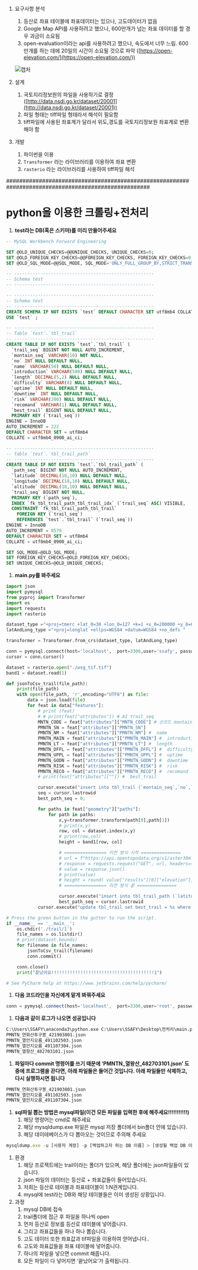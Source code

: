 1. 요구사항 분석
    1. 등산로 좌표 테이블에 좌표데이터는 있으나, 고도데이터가 없음
    2. Google Map API를 사용하려고 했으나, 600만개가 넘는 좌표 데이터를 할 경우 과금이 소요됨 
    3. open-evaluation이라는 api를 사용하려고 했으나, 속도에서 너무 느림. 600만개를 하는 데에 20일의 시간이 소요될 것으로 파악 ([https://open-elevation.com/](https://open-elevation.com/))
    
    ![캡처](/img.png)
    
2. 설계
    1. 국토지리정보원의 파일을 사용하기로 결정([http://data.nsdi.go.kr/dataset/20001](http://data.nsdi.go.kr/dataset/20001))
    2. 파일 형태는 tiff파일 형태라서 해석이 필요함
    3. tiff파일에 사용된 좌표계가 달라서 위도,경도를 국토지리정보원 좌표계로 변환해야 함
3. 개발
    1. 파이썬을 이용
    2. `Transformer` 라는 라이브러리를 이용하여 좌표 변환
    3. `rasterio` 라는 라이브러리를 사용하여 tiff파일 해석
    
    
####################################################################################################    
    
    

# python을 이용한 크롤링+전처리

1. **test라는 DB(혹은 스키마)를 미리 만들어주세요**

```sql
-- MySQL Workbench Forward Engineering

SET @OLD_UNIQUE_CHECKS=@@UNIQUE_CHECKS, UNIQUE_CHECKS=0;
SET @OLD_FOREIGN_KEY_CHECKS=@@FOREIGN_KEY_CHECKS, FOREIGN_KEY_CHECKS=0;
SET @OLD_SQL_MODE=@@SQL_MODE, SQL_MODE='ONLY_FULL_GROUP_BY,STRICT_TRANS_TABLES,NO_ZERO_IN_DATE,NO_ZERO_DATE,ERROR_FOR_DIVISION_BY_ZERO,NO_ENGINE_SUBSTITUTION';

-- -----------------------------------------------------
-- Schema test
-- -----------------------------------------------------

-- -----------------------------------------------------
-- Schema test
-- -----------------------------------------------------
CREATE SCHEMA IF NOT EXISTS `test` DEFAULT CHARACTER SET utf8mb4 COLLATE utf8mb4_0900_ai_ci ;
USE `test` ;

-- -----------------------------------------------------
-- Table `test`.`tbl_trail`
-- -----------------------------------------------------
CREATE TABLE IF NOT EXISTS `test`.`tbl_trail` (
  `trail_seq` BIGINT NOT NULL AUTO_INCREMENT,
  `montain_seq` VARCHAR(10) NOT NULL,
  `no` INT NULL DEFAULT NULL,
  `name` VARCHAR(50) NULL DEFAULT NULL,
  `introduction` VARCHAR(500) NULL DEFAULT NULL,
  `length` DECIMAL(5,2) NULL DEFAULT NULL,
  `difficulty` VARCHAR(8) NULL DEFAULT NULL,
  `uptime` INT NULL DEFAULT NULL,
  `downtime` INT NULL DEFAULT NULL,
  `risk` VARCHAR(200) NULL DEFAULT NULL,
  `recomand` VARCHAR(1) NULL DEFAULT NULL,
  `best_trail` BIGINT NULL DEFAULT NULL,
  PRIMARY KEY (`trail_seq`))
ENGINE = InnoDB
AUTO_INCREMENT = 222
DEFAULT CHARACTER SET = utf8mb4
COLLATE = utf8mb4_0900_ai_ci;

-- -----------------------------------------------------
-- Table `test`.`tbl_trail_path`
-- -----------------------------------------------------
CREATE TABLE IF NOT EXISTS `test`.`tbl_trail_path` (
  `path_seq` BIGINT NOT NULL AUTO_INCREMENT,
  `latitude` DECIMAL(18,10) NULL DEFAULT NULL,
  `longitude` DECIMAL(18,10) NULL DEFAULT NULL,
  `altitude` DECIMAL(18,10) NULL DEFAULT NULL,
  `trail_seq` BIGINT NOT NULL,
  PRIMARY KEY (`path_seq`),
  INDEX `fk_tbl_trail_path_tbl_trail_idx` (`trail_seq` ASC) VISIBLE,
  CONSTRAINT `fk_tbl_trail_path_tbl_trail`
    FOREIGN KEY (`trail_seq`)
    REFERENCES `test`.`tbl_trail` (`trail_seq`))
ENGINE = InnoDB
AUTO_INCREMENT = 8579
DEFAULT CHARACTER SET = utf8mb4
COLLATE = utf8mb4_0900_ai_ci;

SET SQL_MODE=@OLD_SQL_MODE;
SET FOREIGN_KEY_CHECKS=@OLD_FOREIGN_KEY_CHECKS;
SET UNIQUE_CHECKS=@OLD_UNIQUE_CHECKS;
```

1. **main.py를 봐주세요**

```python
import json
import pymysql
from pyproj import Transformer
import os
import requests
import rasterio

dataset_type ="+proj=tmerc +lat_0=38 +lon_0=127 +k=1 +x_0=200000 +y_0=600000 +ellps=GRS80 +units=m +no_defs"
latAndLong_type ="+proj=longlat +ellps=WGS84 +datum=WGS84 +no_defs "

transformer = Transformer.from_crs(dataset_type, latAndLong_type)

conn = pymysql.connect(host='localhost',  port=3306,user='ssafy', password='ssafy', db='test', charset='utf8')
cursor = conn.cursor()

dataset = rasterio.open("./wsg_tif.tif")
band1 = dataset.read(1)

def jsonToCsv_trail(file_path):
    print(file_path)
    with open(file_path, 'r',encoding="UTF8") as file:
        data = json.load(file)
        for feat in data["features"]:
            # print (feat)
            # # print(feat["attributes"]) # AI trail_seq
            MNTN_CODE = feat["attributes"]["MNTN_CODE"] # 산코드 montain_seq
            PMNTN_SN = feat["attributes"]["PMNTN_SN"]
            PMNTN_NM = feat["attributes"]["PMNTN_NM"] #  name
            PMNTN_MAIN = feat["attributes"]["PMNTN_MAIN"] #  introduction
            PMNTN_LT = feat["attributes"]["PMNTN_LT"] #  length
            PMNTN_DFFL = feat["attributes"]["PMNTN_DFFL"] #  difficulty
            PMNTN_UPPL = feat["attributes"]["PMNTN_UPPL"] #  uptime
            PMNTN_GODN = feat["attributes"]["PMNTN_GODN"] #  downtime
            PMNTN_RISK = feat["attributes"]["PMNTN_RISK"] #  risk
            PMNTN_RECO = feat["attributes"]["PMNTN_RECO"] #  recomand
            # print(feat["attributes"][""]) #  best_trail

            cursor.execute("insert into tbl_trail (`montain_seq`,`no`,`name`,`introduction`,`length`,`difficulty`,`uptime`,`downtime`,`risk`,`recomand`) values (%s,%s,%s,%s,%s,%s,%s,%s,%s,%s)", (MNTN_CODE,PMNTN_SN,PMNTN_NM,PMNTN_MAIN,PMNTN_LT,PMNTN_DFFL,PMNTN_UPPL,PMNTN_GODN,PMNTN_RISK,PMNTN_RECO))
            seq = cursor.lastrowid
            best_path_seq = 0;

            for paths in feat["geometry"]["paths"]:
                for path in paths:
                    x,y=transformer.transform(path[0],path[1])
                    # print(x,y)
                    row, col = dataset.index(x,y)
                    # print(row,col)
                    height = band1[row, col]

                    # ================ 이전 방식 시작 ===============
                    # url = f"https://api.opentopodata.org/v1/aster30m?locations={ y},{x}"  
                    # response = requests.request("GET", url, headers={}, data={})
                    # value = response.json()
                    # print(value)
                    # height = round( value["results"][0]["elevation"],10)
                    # ================ 이전 방식 끝 ===============

                    cursor.execute("insert into tbl_trail_path (`latitude`,`longitude`,`altitude`,`trail_seq`) values (%s,%s,%s,%s)",(y,x,height,seq))
                    best_path_seq = cursor.lastrowid
            cursor.execute("update tbl_trail set best_trail = %s where trail_seq = %s",(best_path_seq,seq))

# Press the green button in the gutter to run the script.
if __name__ == '__main__':
    os.chdir('./trail/1')
    file_names = os.listdir()
    # print(dataset.bounds)
    for filename in file_names:
        jsonToCsv_trail(filename)
        conn.commit()

    conn.close()
    print("끝났어요!!!!!!!!!!!!!!!!!!!!!!!!!!!!!!!!!!!!!!!1")

# See PyCharm help at https://www.jetbrains.com/help/pycharm/

```

1. **다음 코드라인을 자신에게 맡게 봐꿔주세요**

```jsx
conn = pymysql.connect(host='localhost',  port=3306,user='root', password='password', db='test', charset='utf8')

```

1. **다음과 같이 로그가 나오면 성공입니다**

```sql
C:\Users\SSAFY\anaconda3\python.exe C:\Users\SSAFY\Desktop\전처리\main.py 
PMNTN_연화산투구봉_421903801.json
PMNTN_열안지오름_491102503.json
PMNTN_열안지오름_491107304.json
PMNTN_열왕산_482703101.json
```

1. **파일마다 commit 명령어를 쓰기 때문에 ‘PMNTN_열왕산_482703101.json’ 도중에 프로그램을 끈다면, 아래 파일들은 들어간 것입니다. 아래 파일들만 삭제하고, 다시 실행하시면 됩니다**

```sql
PMNTN_연화산투구봉_421903801.json
PMNTN_열안지오름_491102503.json
PMNTN_열안지오름_491107304.json
```

1. **sql파일 뽑는 방법은 mysql파일(이건 모든 파일을 입력한 후에 해주세요!!!!!!!!!!!)**
    1. 해당 명령어는 cmd로 해주세요
    2. 해당 mysqldump.exe 파일은 mysql 저장 폴더에서 bin폴더 안에 있습니다.
    3. 해당 데이테베이스가 다 뽑아오는 것이므로 주의해 주세요

```jsx
mysqldump.exe -u [사용자 계정] -p [백업하고자 하는 DB 이름] > [생성될 백업 DB 이름].sql
```

1. 환경 
    1. 해당 프로젝트에는 trail이라는 폴더가 있으며, 해당 폴더에는 json파일들이 있습니다.
    2. json 파일의 데이터는 등산로 + 좌표값들이 들어있습니다.
    3. 저희는 등산로 테이블과 좌표테이블이 1:N관계입니다.
    4. mysql에 test라는 DB와 해당 테이블들은 이미 생성된 상황입니다.
2. 과정
    1. mysql DB에 접속
    2. trail폴더에 접근 후 파일을 하나씩 open
    3. 먼저 등산로 정보를 등산로 테이블에 넣어줍니다.
    4. 그리고 좌표값들을 하나 하나 뽑습니다.
    5. 고도 데이터 또한 좌표값과 tif파일을 이용하여 얻어냅니다..
    6. 고도와 좌표값들을 좌표 테이블에 넣어줍니다.
    7. 하나의 파일을 넣으면 commit 해줍니다.
    8. 모든 파일이 다 넣어지면 ‘끝났어요’가 출력됩니다.
